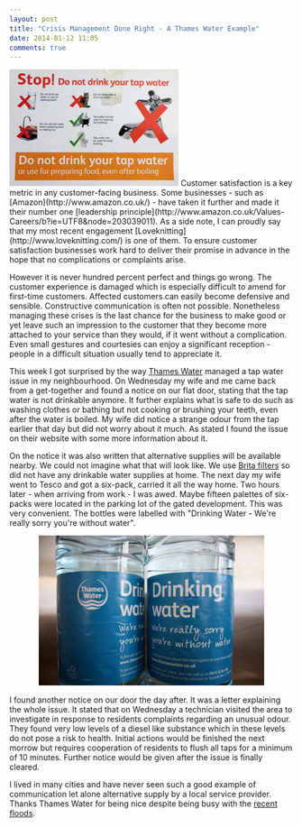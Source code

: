 ```yaml
---
layout: post
title: "Crisis Management Done Right - A Thames Water Example"
date: 2014-01-12 11:05
comments: true
---
```

<img src="/img/post/thameswater_notice.jpg" width="300" height="207" class="right" />
Customer satisfaction is a key metric in any customer-facing business. Some businesses - such as [Amazon](http://www.amazon.co.uk/) - have taken it further and made it their number one [leadership principle](http://www.amazon.co.uk/Values-Careers/b?ie=UTF8&node=203039011). As a side note, I can proudly say that my most recent engagement [Loveknitting](http://www.loveknitting.com/) is one of them. To ensure customer satisfaction businesses work hard to deliver their promise in advance in the hope that no complications or complaints arise.

However it is never hundred percent perfect and things go wrong.  The customer experience is damaged which is especially difficult to amend for first-time customers. Affected customers can easily become defensive and sensible. Constructive communication is often not possible. Nonetheless managing these crises is the last chance for the business to make good or yet leave such an impression to the customer that they become more attached to your service than they would, if it went without a complication. Even small gestures and courtesies can enjoy a significant reception - people in a difficult situation usually tend to appreciate it.

This week I got surprised by the way [Thames Water](http://www.thameswater.co.uk/) managed a tap water issue in my neighbourhood. On Wednesday my wife and me came back from a get-together and found a notice on our flat door, stating that the tap water is not drinkable anymore. It further explains what is safe to do such as washing clothes or bathing but not cooking or brushing your teeth, even after the water is boiled. My wife did notice a strange odour from the tap earlier that day but did not worry about it much. As stated I found the issue on their website with some more information about it.

On the notice it was also written that alternative supplies will be available nearby. We could not imagine what that will look like. We use [Brita filters](http://www.brita.co.uk/) so did not have any drinkable water supplies at home. The next day my wife went to Tesco and got a six-pack, carried it all the way home. Two hours later - when arriving from work - I was awed. Maybe fifteen palettes of six-packs were located in the parking lot of the gated development. This was very convenient. The bottles were labelled with "Drinking Water - We're really sorry you're without water".

<div align="center" style="margin-top:1em;"><img src="/img/post/thameswater_bottle.jpg" width="400" height="266" class="left" /></div>

I found another notice on our door the day after. It was a letter explaining the whole issue. It stated that on Wednesday a technician visited the area to investigate in response to residents complaints regarding an unusual odour. They found very low levels of a diesel like substance which in these levels do not pose a risk to health. Initial actions would be finished the next morrow but requires cooperation of residents to flush all taps for a minimum of 10 minutes. Further notice would be given after the issue is finally cleared.

I lived in many cities and have never seen such a good example of communication let alone alternative supply by a local service provider. Thanks Thames Water for being nice despite being busy with the [recent floods](http://www.thameswater.co.uk/help-and-advice/16739.htm).